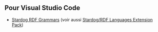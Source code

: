 ## Pour Visual Studio Code

* [Stardog RDF Grammars](https://marketplace.visualstudio.com/items?itemName=stardog-union.stardog-rdf-grammars)
(voir aussi [Stardog/RDF Languages Extension Pack](https://marketplace.visualstudio.com/items?itemName=stardog-union.vscode-stardog-languages))